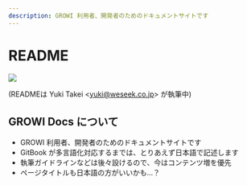 ```yaml
---
description: GROWI 利用者、開発者のためのドキュメントサイトです
---
```


# README

[![](https://user-images.githubusercontent.com/1638767/38254268-d4476bbe-3793-11e8-964c-8865d690baff.png)](https://growi.org)

\(READMEは Yuki Takei &lt;yuki@weseek.co.jp&gt; が執筆中\)

## GROWI Docs について

* GROWI 利用者、開発者のためのドキュメントサイトです
* GitBook が多言語化対応するまでは、とりあえず日本語で記述します
* 執筆ガイドラインなどは後々設けるので、今はコンテンツ増を優先
* ページタイトルも日本語の方がいいかも…？


